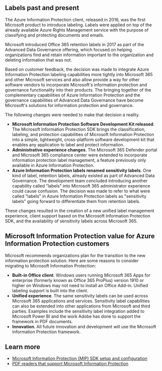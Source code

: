 ## Labels past and present

The Azure Information Protection client, released in 2016, was the first Microsoft product to introduce labeling. Labels were applied on top of the already available Azure Rights Management service with the purpose of classifying and protecting documents and emails.

Microsoft introduced Office 365 retention labels in 2017 as part of the Advanced Data Governance offering, which focused on helping organizations find and retain information important to the organization and deleting information that was not.

Based on customer feedback, the decision was made to integrate Azure Information Protection labeling capabilities more tightly into Microsoft 365 and other Microsoft services and also allow provide a way for other software vendors to incorporate Microsoft's information protection and governance functionality into their products. The bringing together of the complementary capabilities of Azure Information Protection and the governance capabilities of Advanced Data Governance have become Microsoft's solutions for information protection and governance.

The following changes were needed to make that decision a reality.

- **Microsoft Information Protection Software Development Kit released**. The Microsoft Information Protection SDK brings the classification, labeling, and protection capabilities of Microsoft Information Protection into a simple, lightweight, cross-platform software development kit that enables any application to label and protect information.
- **Administrative experience changes**. The Microsoft 365 Defender portal and Microsoft 365 compliance center were extended to incorporate information protection label management, a feature previously only available in Azure Information Protection.
- **Azure Information Protection labels renamed sensitivity labels**. One kind of label, retention labels, already existed as part of Advanced Data Governance. The development team concluded introducing another capability called "labels" into Microsoft 365 administrator experience could cause confusion. The decision was made to refer to what were called "labels" in Azure Information Protection labels as "sensitivity labels" going forward to differentiate them from retention labels.

These changes resulted in the creation of a new unified label management experience, client support based on the Microsoft Information Protection SDK, and the availability of sensitivity labels across Microsoft 365.

## Microsoft Information Protection value for Azure Information Protection customers

Microsoft recommends organizations plan for the transition to the new information protection solution. Here are some reasons to consider migrating to Microsoft Information Protection:

- **Built-in Office client**. Windows users running Microsoft 365 Apps for enterprise (formerly known as Office 365 ProPlus) version 1910 or higher on Windows may not need to install an Office Add-in. Unified labeling support is built into the client.
- **Unified experience**. The same sensitivity labels can be used across Microsoft 365 applications and services. Sensitivity label capabilities can also be extended into other applications from Microsoft and third parties. Examples include the sensitivity label integration added to Microsoft Power BI and the work Adobe has done to support the framework in PDF documents.
- **Innovation**. All future innovation and development will use the Microsoft Information Protection framework.

## Learn more

- [Microsoft Information Protection (MIP) SDK setup and configuration](/information-protection/develop/setup-configure-mip?azure-portal=true)
- [PDF readers that support Microsoft Information Protection](/azure/information-protection/rms-client/protected-pdf-readers?azure-portal=true)
